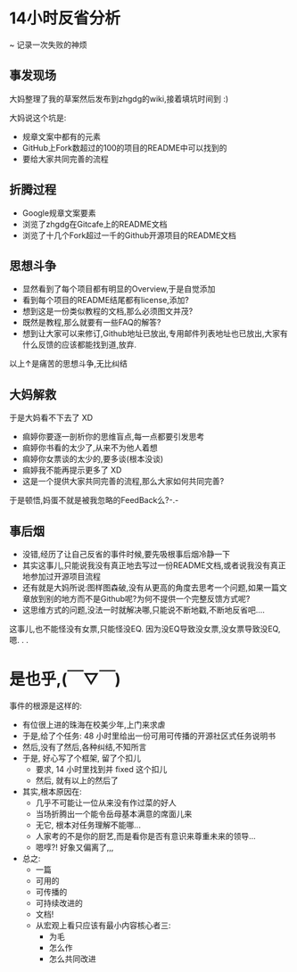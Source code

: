 # 14小时反省分析 
~ 记录一次失败的神烦

## 事发现场 

大妈整理了我的草案然后发布到zhgdg的wiki,接着填坑时间到 :) 

大妈说这个坑是: 

- 规章文案中都有的元素 
- GitHub上Fork数超过的100的项目的README中可以找到的 
- 要给大家共同完善的流程 

## 折腾过程 

- Google规章文案要素 
- 浏览了zhgdg在Gitcafe上的README文档 
- 浏览了十几个Fork超过一千的Github开源项目的README文档 

## 思想斗争 

- 显然看到了每个项目都有明显的Overview,于是自觉添加 
- 看到每个项目的README结尾都有license,添加? 
- 想到这是一份类似教程的文档,那么必须图文并茂? 
- 既然是教程,那么就要有一些FAQ的解答? 
- 想到让大家可以来修订,Github地址已放出,专用邮件列表地址也已放出,大家有什么反馈的应该都能找到道,放弃.  


以上↑是痛苦的思想斗争,无比纠结 

## 大妈解救 

于是大妈看不下去了 XD 

* 痲婷你要逐一剖析你的思维盲点,每一点都要引发思考 
* 痲婷你书看的太少了,从来不为他人着想 
* 痲婷你女票谈的太少的,要多谈(根本没谈) 
* 痲婷我不能再提示更多了 XD 
* 这是一个提供大家共同完善的流程,那么大家如何共同完善? 

于是顿悟,妈蛋不就是被我忽略的FeedBack么?-.- 

## 事后烟 

- 没错,经历了让自己反省的事件时候,要先吸根事后烟冷静一下 
- 其实这事儿,只能说我没有真正地去写过一份README文档,或者说我没有真正地参加过开源项目流程 
- 还有就是大妈所说:图样图森破,没有从更高的角度去思考一个问题,如果一篇文章放到别的地方而不是Github呢?为何不提供一个完整反馈方式呢? 
- 这思维方式的问题,没法一时就解决哪,只能说不断地戳,不断地反省吧.... 

这事儿,也不能怪没有女票,只能怪没EQ. 因为没EQ导致没女票,没女票导致没EQ,嗯. . . 

# 是也乎,(￣▽￣)

事件的根源是这样的:

- 有位很上进的珠海在校美少年,上门来求虐
- 于是,给了个任务: 48 小时里给出一份可用可传播的开源社区式任务说明书
- 然后,没有了然后,各种纠结,不知所言
- 于是, 好心写了个框架, 留了个扣儿
    + 要求, 14 小时里找到并 fixed 这个扣儿
    + 然后, 就有以上的然后了
- 其实,根本原因在:
    + 几乎不可能让一位从来没有作过菜的好人
    + 当场折腾出一个能令岳母基本满意的席面儿来
    + 无它, 根本对任务理解不能哪...
    + 人家考的不是你的厨艺,而是看你是否有意识来尊重未来的领导...
    + 嗯啍?! 好象又偏离了,,,
- 总之:
    + 一篇
    + 可用的
    + 可传播的
    + 可持续改进的
    + 文档!
    + 从宏观上看只应该有最小内容核心者三:
        * 为毛
        * 怎么作
        * 怎么共同改进


